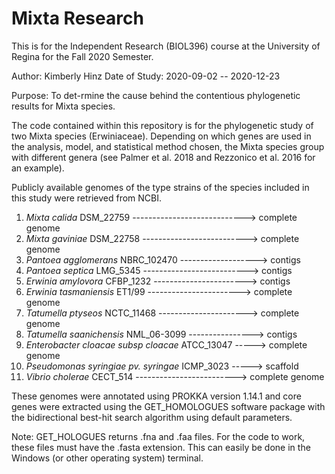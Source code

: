 # Mixta Research 

This is for the Independent Research (BIOL396) course at the University of Regina for the Fall 2020 Semester.
 
Author: Kimberly Hinz
Date of Study: 2020-09-02 -- 2020-12-23


Purpose: To det-rmine the cause behind the contentious phylogenetic results for Mixta species.

The code contained within this repository is for the phylogenetic study of two Mixta species (Erwiniaceae). Depending on which genes are used in the analysis, model, and statistical method chosen, the Mixta species group with different genera (see Palmer et al. 2018 and Rezzonico et al. 2016 for an example).

Publicly available genomes of the type strains of the species included in this study were retrieved from NCBI.
1. *Mixta calida* DSM_22759 ----------------------------> complete genome
2. *Mixta gaviniae* DSM_22758 --------------------------> complete genome
3. *Pantoea agglomerans* NBRC_102470 -------------------> contigs
4. *Pantoea septica* LMG_5345 --------------------------> contigs
5. *Erwinia amylovora* CFBP_1232 -----------------------> contigs
6. *Erwinia tasmaniensis* ET1/99 -----------------------> complete genome
7. *Tatumella ptyseos* NCTC_11468 ----------------------> complete genome
8. *Tatumella saanichensis* NML_06-3099 ----------------> contigs
9. *Enterobacter cloacae subsp cloacae* ATCC_13047 -----> complete genome
10. *Pseudomonas syringiae pv. syringae* ICMP_3023 -----> scaffold
11. *Vibrio cholerae* CECT_514 -------------------------> complete genome

These genomes were annotated using PROKKA version 1.14.1 and core genes were extracted using the GET_HOMOLOGUES software package with the bidirectional best-hit search algorithm using default parameters.

Note: GET_HOLOGUES returns .fna and .faa files. For the code to work, these files must have the .fasta extension. This can easily be done in the Windows (or other operating system) terminal.
